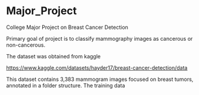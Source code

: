 # Major_Project
College Major Project on Breast Cancer Detection

Primary goal of project is to classify mammography images as cancerous or non-cancerous.

The dataset was obtained from kaggle

https://www.kaggle.com/datasets/hayder17/breast-cancer-detection/data

This dataset contains 3,383 mammogram images focused on breast tumors, annotated in a folder structure. 
The training data 
